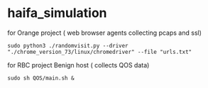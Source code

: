 # haifa_simulation


for Orange project ( web browser agents collecting pcaps and ssl) 
```
sudo python3 ./randomvisit.py --driver "./chrome_version_73/linux/chromedriver" --file "urls.txt"
```




for RBC project 
Benign host ( collects QOS data) 
```
sudo sh QOS/main.sh & 
```
